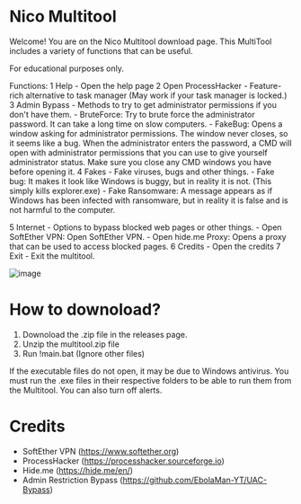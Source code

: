 # Nico Multitool
Welcome! You are on the Nico Multitool download page.
This MultiTool includes a variety of functions that can be useful.

For educational purposes only.

Functions: 
1 Help - Open the help page
2 Open ProcessHacker - Feature-rich alternative to task manager (May work if your task manager is locked.) 
3 Admin Bypass - Methods to try to get administrator permissions if you don't have them.
	- BruteForce: Try to brute force the administrator password. It can take a long time on slow computers.
	- FakeBug: Opens a window asking for administrator permissions. The window never closes, so it seems like a bug. When the administrator enters the password, a CMD will 	open with administrator permissions that you can use to give yourself administrator status.  Make sure you close any CMD windows you have before opening it.
4 Fakes - Fake viruses, bugs and other things.
	- Fake bug: It makes it look like Windows is buggy, but in reality it is not. (This simply kills explorer.exe)
	- Fake Ransomware: A message appears as if Windows has been infected with ransomware, but in reality it is false and is not harmful to the computer.

5 Internet - Options to bypass blocked web pages or other things.
	- Open SoftEther VPN: Open SoftEther VPN.
	- Open hide.me Proxy: Opens a proxy that can be used to access blocked pages.
6 Credits - Open the credits
7 Exit - Exit the multitool.

![image](https://github.com/3ln1c0/nicomultitool/assets/79100240/8af3f0c8-36f7-4b71-8a42-60271a65a084)

# How to downoload?
1. Downoload the .zip file in the releases page. 
2. Unzip the multitool.zip file
3. Run !main.bat (Ignore other files)

If the executable files do not open, it may be due to Windows antivirus. You must run the .exe files in their respective folders to be able to run them from the Multitool. You can also turn off alerts.
  
# Credits
 - SoftEther VPN (https://www.softether.org)
 - ProcessHacker (https://processhacker.sourceforge.io)
 - Hide.me (https://hide.me/en/)
 - Admin Restriction Bypass (https://github.com/EbolaMan-YT/UAC-Bypass)
